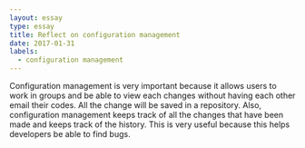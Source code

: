 ```yaml
---
layout: essay
type: essay
title: Reflect on configuration management
date: 2017-01-31
labels:
  - configuration management
---
```

Configuration management is very important because it allows users to work in groups and be able to view each changes without having each other email their codes. All the change will be saved in a repository. Also, configuration management keeps track of all the changes that have been made and keeps track of the history. This is very useful because this helps developers be able to find bugs. 
